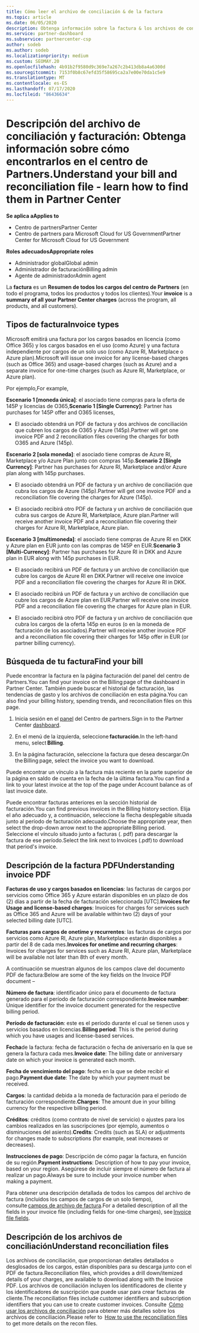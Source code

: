 ```yaml
---
title: Cómo leer el archivo de conciliación & de la factura
ms.topic: article
ms.date: 06/05/2020
description: Obtenga información sobre la factura & los archivos de conciliación. La factura muestra los cargos del centro de Partners en el programa, los productos y los clientes durante ese período mensual.
ms.service: partner-dashboard
ms.subservice: partnercenter-csp
author: sodeb
ms.author: sodeb
ms.localizationpriority: medium
ms.custom: SEOMAY.20
ms.openlocfilehash: 4b91b2f9580d9c369e7a267c2b413db8a4a6300d
ms.sourcegitcommit: 7153f0b8c67efd35f58695ca2a7e00e70da1c5e9
ms.translationtype: MT
ms.contentlocale: es-ES
ms.lasthandoff: 07/17/2020
ms.locfileid: "86436634"
---
```

# <a name="understand-your-bill-and-reconciliation-file---learn-how-to-find-them-in-partner-center"></a><span data-ttu-id="63769-104">Descripción del archivo de conciliación y facturación: Obtenga información sobre cómo encontrarlos en el centro de Partners.</span><span class="sxs-lookup"><span data-stu-id="63769-104">Understand your bill and reconciliation file - learn how to find them in Partner Center</span></span>

<span data-ttu-id="63769-105">**Se aplica a**</span><span class="sxs-lookup"><span data-stu-id="63769-105">**Applies to**</span></span>

- <span data-ttu-id="63769-106">Centro de partners</span><span class="sxs-lookup"><span data-stu-id="63769-106">Partner Center</span></span>
- <span data-ttu-id="63769-107">Centro de partners para Microsoft Cloud for US Government</span><span class="sxs-lookup"><span data-stu-id="63769-107">Partner Center for Microsoft Cloud for US Government</span></span>

<span data-ttu-id="63769-108">**Roles adecuados**</span><span class="sxs-lookup"><span data-stu-id="63769-108">**Appropriate roles**</span></span>

- <span data-ttu-id="63769-109">Administrador global</span><span class="sxs-lookup"><span data-stu-id="63769-109">Global admin</span></span>
- <span data-ttu-id="63769-110">Administrador de facturación</span><span class="sxs-lookup"><span data-stu-id="63769-110">Billing admin</span></span>
- <span data-ttu-id="63769-111">Agente de administrador</span><span class="sxs-lookup"><span data-stu-id="63769-111">Admin agent</span></span>


<span data-ttu-id="63769-112">La **factura** es un **Resumen de todos los cargos del centro de Partners** (en todo el programa, todos los productos y todos los clientes).</span><span class="sxs-lookup"><span data-stu-id="63769-112">Your **invoice** is a **summary of all your Partner Center charges** (across the program, all products, and all customers).</span></span> 

## <a name="invoice-types"></a><span data-ttu-id="63769-113">Tipos de factura</span><span class="sxs-lookup"><span data-stu-id="63769-113">Invoice types</span></span>

<span data-ttu-id="63769-114">Microsoft emitirá una factura por los cargos basados en licencia (como Office 365) y los cargos basados en el uso (como Azure) y una factura independiente por cargos de un solo uso (como Azure RI, Marketplace o Azure plan).</span><span class="sxs-lookup"><span data-stu-id="63769-114">Microsoft will issue one invoice for any license-based charges (such as Office 365) and usage-based charges (such as Azure) and a separate invoice for one-time charges (such as Azure RI, Marketplace, or Azure plan).</span></span>

<span data-ttu-id="63769-115">Por ejemplo,</span><span class="sxs-lookup"><span data-stu-id="63769-115">For example,</span></span>  

<span data-ttu-id="63769-116">**Escenario 1 [moneda única]**: el asociado tiene compras para la oferta de 145P y licencias de O365,</span><span class="sxs-lookup"><span data-stu-id="63769-116">**Scenario 1 [Single Currency]**: Partner has purchases for 145P offer and O365 licenses,</span></span>  

- <span data-ttu-id="63769-117">El asociado obtendrá un PDF de factura y dos archivos de conciliación que cubren los cargos de O365 y Azure (145p).</span><span class="sxs-lookup"><span data-stu-id="63769-117">Partner will get one invoice PDF and 2 reconciliation files covering the charges for both O365 and Azure (145p).</span></span>  

<span data-ttu-id="63769-118">**Escenario 2 [sola moneda]**: el asociado tiene compras de Azure RI, Marketplace y/o Azure Plan junto con compras 145p.</span><span class="sxs-lookup"><span data-stu-id="63769-118">**Scenario 2 [Single Currency]**: Partner has purchases for Azure RI, Marketplace and/or Azure plan along with 145p purchases.</span></span>

- <span data-ttu-id="63769-119">El asociado obtendrá un PDF de factura y un archivo de conciliación que cubra los cargos de Azure (145p).</span><span class="sxs-lookup"><span data-stu-id="63769-119">Partner will get one invoice PDF and a reconciliation file covering the charges for Azure (145p).</span></span> 

- <span data-ttu-id="63769-120">El asociado recibirá otro PDF de factura y un archivo de conciliación que cubra sus cargos de Azure RI, Marketplace, Azure plan.</span><span class="sxs-lookup"><span data-stu-id="63769-120">Partner will receive another invoice PDF and a reconciliation file covering their charges for Azure RI, Marketplace, Azure plan.</span></span> 

<span data-ttu-id="63769-121">**Escenario 3 [multimoneda]**: el asociado tiene compras de Azure RI en DKK y Azure plan en EUR junto con las compras de 145P en EUR.</span><span class="sxs-lookup"><span data-stu-id="63769-121">**Scenario 3 [Multi-Currency]**: Partner has purchases for Azure RI in DKK and Azure plan in EUR along with 145p purchases in EUR.</span></span>

- <span data-ttu-id="63769-122">El asociado recibirá un PDF de factura y un archivo de conciliación que cubre los cargos de Azure RI en DKK.</span><span class="sxs-lookup"><span data-stu-id="63769-122">Partner will receive one invoice PDF and a reconciliation file covering the charges for Azure RI in DKK.</span></span> 

- <span data-ttu-id="63769-123">El asociado recibirá un PDF de factura y un archivo de conciliación que cubre los cargos de Azure plan en EUR.</span><span class="sxs-lookup"><span data-stu-id="63769-123">Partner will receive one invoice PDF and a reconciliation file covering the charges for Azure plan in EUR.</span></span> 

- <span data-ttu-id="63769-124">El asociado recibirá otro PDF de factura y un archivo de conciliación que cubra los cargos de la oferta 145p en euros (o en la moneda de facturación de los asociados).</span><span class="sxs-lookup"><span data-stu-id="63769-124">Partner will receive another invoice PDF and a reconciliation file covering their charges for 145p offer in EUR (or partner billing currency).</span></span> 

## <a name="find-your-bill"></a><span data-ttu-id="63769-125">Búsqueda de tu factura</span><span class="sxs-lookup"><span data-stu-id="63769-125">Find your bill</span></span> 

<span data-ttu-id="63769-126">Puede encontrar la factura en la página facturación del panel del centro de Partners.</span><span class="sxs-lookup"><span data-stu-id="63769-126">You can find your invoice on the Billing page of the dashboard in Partner Center.</span></span> <span data-ttu-id="63769-127">También puede buscar el historial de facturación, las tendencias de gasto y los archivos de conciliación en esta página.</span><span class="sxs-lookup"><span data-stu-id="63769-127">You can also find your billing history, spending trends, and reconciliation files on this page.</span></span> 

1. <span data-ttu-id="63769-128">Inicia sesión en el [panel](https://partner.microsoft.com/dashboard/home) del Centro de partners.</span><span class="sxs-lookup"><span data-stu-id="63769-128">Sign in to the Partner Center [dashboard](https://partner.microsoft.com/dashboard/home).</span></span> 

2. <span data-ttu-id="63769-129">En el menú de la izquierda, seleccione **facturación**.</span><span class="sxs-lookup"><span data-stu-id="63769-129">In the left-hand menu, select **Billing**.</span></span> 

3. <span data-ttu-id="63769-130">En la página facturación, seleccione la factura que desea descargar.</span><span class="sxs-lookup"><span data-stu-id="63769-130">On the Billing page, select the invoice you want to download.</span></span> 

<span data-ttu-id="63769-131">Puede encontrar un vínculo a la factura más reciente en la parte superior de la página en saldo de cuenta en la fecha de la última factura.</span><span class="sxs-lookup"><span data-stu-id="63769-131">You can find a link to your latest invoice at the top of the page under Account balance as of last invoice date.</span></span> 

<span data-ttu-id="63769-132">Puede encontrar facturas anteriores en la sección historial de facturación.</span><span class="sxs-lookup"><span data-stu-id="63769-132">You can find previous invoices in the Billing history section.</span></span> <span data-ttu-id="63769-133">Elija el año adecuado y, a continuación, seleccione la flecha desplegable situada junto al período de facturación adecuado.</span><span class="sxs-lookup"><span data-stu-id="63769-133">Choose the appropriate year, then select the drop-down arrow next to the appropriate Billing period.</span></span> <span data-ttu-id="63769-134">Seleccione el vínculo situado junto a facturas (. pdf) para descargar la factura de ese período.</span><span class="sxs-lookup"><span data-stu-id="63769-134">Select the link next to Invoices (.pdf) to download that period's invoice.</span></span> 

## <a name="understanding-invoice-pdf"></a><span data-ttu-id="63769-135">Descripción de la factura PDF</span><span class="sxs-lookup"><span data-stu-id="63769-135">Understanding invoice PDF</span></span> 

<span data-ttu-id="63769-136">**Facturas de uso y cargos basados en licencias**: las facturas de cargos por servicios como Office 365 y Azure estarán disponibles en un plazo de dos (2) días a partir de la fecha de facturación seleccionada [UTC].</span><span class="sxs-lookup"><span data-stu-id="63769-136">**Invoices for Usage and license-based charges**: Invoices for charges for services such as Office 365 and Azure will be available within two (2) days of your selected billing date [UTC].</span></span>  

<span data-ttu-id="63769-137">**Facturas para cargos de onetime y recurrentes**: las facturas de cargos por servicios como Azure RI, Azure plan, Marketplace estarán disponibles a partir del 8 de cada mes.</span><span class="sxs-lookup"><span data-stu-id="63769-137">**Invoices for onetime and recurring charges**: Invoices for charges for services such as Azure RI, Azure plan, Marketplace will be available not later than 8th of every month.</span></span>  

<span data-ttu-id="63769-138">A continuación se muestran algunos de los campos clave del documento PDF de factura:</span><span class="sxs-lookup"><span data-stu-id="63769-138">Below are some of the key fields on the Invoice PDF document –</span></span>

<span data-ttu-id="63769-139">**Número de factura**: identificador único para el documento de factura generado para el período de facturación correspondiente.</span><span class="sxs-lookup"><span data-stu-id="63769-139">**Invoice number**: Unique identifier for the invoice document generated for the respective billing period.</span></span> 

<span data-ttu-id="63769-140">**Período de facturación**: este es el período durante el cual se tienen usos y servicios basados en licencias.</span><span class="sxs-lookup"><span data-stu-id="63769-140">**Billing period**: This is the period during which you have usages and license-based services.</span></span> 

<span data-ttu-id="63769-141">**Fecha**de la factura: fecha de facturación o fecha de aniversario en la que se genera la factura cada mes.</span><span class="sxs-lookup"><span data-stu-id="63769-141">**Invoice date**: The billing date or anniversary date on which your invoice is generated each month.</span></span> 

<span data-ttu-id="63769-142">**Fecha de vencimiento del pago**: fecha en la que se debe recibir el pago.</span><span class="sxs-lookup"><span data-stu-id="63769-142">**Payment due date**: The date by which your payment must be received.</span></span> 

<span data-ttu-id="63769-143">**Cargos**: la cantidad debida a la moneda de facturación para el período de facturación correspondiente.</span><span class="sxs-lookup"><span data-stu-id="63769-143">**Charges**: The amount due in your billing currency for the respective billing period.</span></span> 

<span data-ttu-id="63769-144">**Créditos**: créditos (como contrato de nivel de servicio) o ajustes para los cambios realizados en las suscripciones (por ejemplo, aumentos o disminuciones del asiento).</span><span class="sxs-lookup"><span data-stu-id="63769-144">**Credits**: Credits (such as SLA) or adjustments for changes made to subscriptions (for example, seat increases or decreases).</span></span> 

<span data-ttu-id="63769-145">**Instrucciones de pago**: Descripción de cómo pagar la factura, en función de su región.</span><span class="sxs-lookup"><span data-stu-id="63769-145">**Payment instructions**: Description of how to pay your invoice, based on your region.</span></span> <span data-ttu-id="63769-146">Asegúrese de incluir siempre el número de factura al realizar un pago.</span><span class="sxs-lookup"><span data-stu-id="63769-146">Always be sure to include your invoice number when making a payment.</span></span> 

<span data-ttu-id="63769-147">Para obtener una descripción detallada de todos los campos del archivo de factura (incluidos los campos de cargos de un solo tiempo), consulte [campos de archivo de factura](invoice-file.md).</span><span class="sxs-lookup"><span data-stu-id="63769-147">For a detailed description of all the fields in your invoice file (including fields for one-time charges), see [Invoice file fields](invoice-file.md).</span></span> 

## <a name="understand-reconciliation-files"></a><span data-ttu-id="63769-148">Descripción de los archivos de conciliación</span><span class="sxs-lookup"><span data-stu-id="63769-148">Understand reconciliation files</span></span>

 <span data-ttu-id="63769-149">Los archivos de conciliación, que proporcionan detalles detallados o desglosados de los cargos, están disponibles para su descarga junto con el PDF de factura.</span><span class="sxs-lookup"><span data-stu-id="63769-149">Reconciliation files, which provides a drill down/itemized details of your charges, are available to download along with the Invoice PDF.</span></span> <span data-ttu-id="63769-150">Los archivos de conciliación incluyen los identificadores de cliente y los identificadores de suscripción que puede usar para crear facturas de cliente.</span><span class="sxs-lookup"><span data-stu-id="63769-150">The reconciliation files include customer identifiers and subscription identifiers that you can use to create customer invoices.</span></span> <span data-ttu-id="63769-151">Consulte  [Cómo usar los archivos de conciliación](use-the-reconciliation-files.md) para obtener más detalles sobre los archivos de conciliación.</span><span class="sxs-lookup"><span data-stu-id="63769-151">Please refer to  [How to use the reconciliation files](use-the-reconciliation-files.md) to get more details on the recon files.</span></span> 
